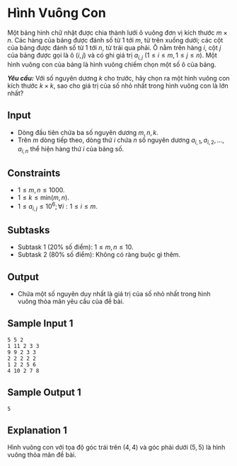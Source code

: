 # Hình Vuông Con

Một bảng hình chữ nhật được chia thành lưới ô vuông đơn vị kích thước $m \times n$. Các hàng của bảng được đánh số từ $1$ tới $m,$ từ trên xuống dưới; các cột của bảng được đánh số từ $1$ tới $n,$ từ trái qua phải. Ô nằm trên hàng $i,$ cột $j$ của bảng được gọi là ô $(i,j)$ và có ghi giá trị $a_{i,j} \ (1≤i≤m,1≤j≤n)$. Một hình vuông con của bảng là hình vuông chiếm chọn một số ô của bảng.

***Yêu cầu:*** Với số nguyên dương $k$ cho trước, hãy chọn ra một hình vuông con kích thước $k \times k,$ sao cho giá trị của số nhỏ nhất trong hình vuông con là lớn nhất?

## Input

- Dòng đầu tiên chứa ba số nguyên dương $m,n,k$.
- Trên $m$ dòng tiếp theo, dòng thứ $i$ chứa $n$ số nguyên dương $a_{i,1}, a_{i, 2}, \dots, a_{i, n}$ thể hiện hàng thứ $i$ của bảng số.

## Constraints

- $1 \le m, n \le 1000$.
- $1 \le k \le \text{min}(m, n)$.
- $1 \le a_{i, j} \le 10^6; \forall i: 1 \le i \le m$.

## Subtasks

- Subtask $1$ ($20\%$ số điểm): $1 \le m, n \le 10$.
- Subtask $2$ ($80\%$ số điểm): Không có ràng buộc gì thêm.

## Output

- Chứa một số nguyên duy nhất là giá trị của số nhỏ nhất trong hình vuông thỏa mãn yêu cầu của đề bài.

## Sample Input 1

```
5 5 2
1 11 2 3 3
9 9 2 3 3
2 2 2 2 2
1 2 2 5 6
4 10 2 7 8
```

## Sample Output 1

```
5
```

## Explanation 1

Hình vuông con với tọa độ góc trái trên $(4, 4)$ và góc phải dưới $(5, 5)$ là hình vuông thỏa mãn đề bài.
